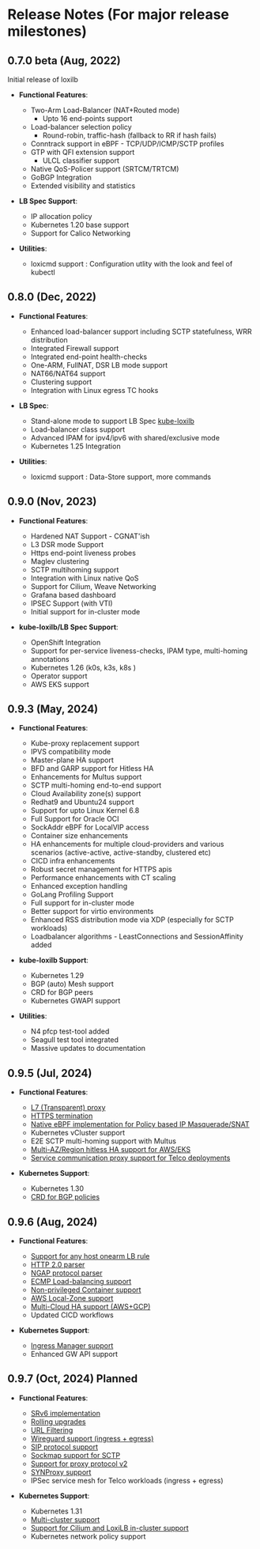 # Release Notes  (For major release milestones)   

## 0.7.0 beta (Aug, 2022)

Initial release of loxilb     

- **Functional Features**:    
    - Two-Arm Load-Balancer (NAT+Routed mode)     
        - Upto 16 end-points support    
    - Load-balancer selection policy    
        -  Round-robin, traffic-hash (fallback to RR if hash fails)    
    - Conntrack support in eBPF - TCP/UDP/ICMP/SCTP profiles    
    - GTP with QFI extension support    
        - ULCL classifier support    
    - Native QoS-Policer support (SRTCM/TRTCM)    
    - GoBGP Integration          
    - Extended visibility and statistics     

- **LB Spec Support**:     
    - IP allocation policy    
    - Kubernetes 1.20 base support
    - Support for Calico Networking    
 
- **Utilities**:     
    - loxicmd support : Configuration utlity with the look and feel of kubectl    

## 0.8.0 (Dec, 2022)      

- **Functional Features**:    
    - Enhanced load-balancer support including SCTP statefulness, WRR distribution    
    - Integrated Firewall support    
    - Integrated end-point health-checks    
    - One-ARM, FullNAT, DSR LB mode support    
    - NAT66/NAT64 support    
    - Clustering support      
    - Integration with Linux egress TC hooks    
  
- **LB Spec**:    
    - Stand-alone mode to support LB Spec [kube-loxilb](https://github.com/loxilb-io/kube-loxilb)    
    - Load-balancer class support    
    - Advanced IPAM for ipv4/ipv6 with shared/exclusive mode    
    - Kubernetes 1.25 Integration     

- **Utilities**:  
    - loxicmd support : Data-Store support, more commands

## 0.9.0 (Nov, 2023)     

- **Functional Features**:  
    - Hardened NAT Support - CGNAT'ish   
    - L3 DSR mode Support   
    - Https end-point liveness probes   
    - Maglev clustering   
    - SCTP multihoming support   
    - Integration with Linux native QoS   
    - Support for Cilium, Weave Networking   
    - Grafana based dashboard   
    - IPSEC Support (with VTI)
    - Initial support for in-cluster mode    

- **kube-loxilb/LB Spec Support**: 
    - OpenShift Integration    
    - Support for per-service liveness-checks, IPAM type, multi-homing annotations   
    - Kubernetes 1.26 (k0s, k3s, k8s )   
    - Operator support   
    - AWS EKS support
 
## 0.9.3 (May, 2024)   

- **Functional Features**:
    - Kube-proxy replacement support    
    - IPVS compatibility mode    
    - Master-plane HA support   
    - BFD and GARP support for Hitless HA    
    - Enhancements for Multus support    
    - SCTP multi-homing end-to-end support    
    - Cloud Availability zone(s) support    
    - Redhat9 and Ubuntu24 support   
    - Support for upto Linux Kernel 6.8    
    - Full Support for Oracle OCI      
    - SockAddr eBPF for LocalVIP access   
    - Container size enhancements   
    - HA enhancements for multiple cloud-providers and various scenarios (active-active, active-standby, clustered etc)     
    - CICD infra enhancements   
    - Robust secret management for HTTPS apis   
    - Performance enhancements with CT scaling   
    - Enhanced exception handling
    - GoLang Profiling Support
    - Full support for in-cluster mode
    - Better support for virtio environments    
    - Enhanced RSS distribution mode via XDP (especially for SCTP workloads)   
    - Loadbalancer algorithms - LeastConnections and SessionAffinity added    

- **kube-loxilb Support**: 
    - Kubernetes 1.29   
    - BGP (auto) Mesh support    
    - CRD for BGP peers    
    - Kubernetes GWAPI support   
 
- **Utilities**:  
    - N4 pfcp test-tool added   
    - Seagull test tool integrated   
    - Massive updates to documentation    
      
## 0.9.5 (Jul, 2024)   

- **Functional Features**:
    - [L7 (Transparent) proxy](https://github.com/loxilb-io/loxilb/issues/48)
    - [HTTPS termination](https://github.com/loxilb-io/loxilb/issues/726)  
    - [Native eBPF implementation for Policy based IP Masquerade/SNAT](https://github.com/loxilb-io/loxilb/issues/718)      
    - Kubernetes vCluster support   
    - E2E SCTP multi-homing support with Multus   
    - [Multi-AZ/Region hitless HA support for AWS/EKS](https://github.com/loxilb-io/loxilb/issues/681)   
    - [Service communication proxy support for Telco deployments](https://dev.to/nikhilmalik/5g-service-communication-proxy-with-loxilb-4242)      

- **Kubernetes Support**: 
    - Kubernetes 1.30   
    - [CRD for BGP policies](https://github.com/loxilb-io/loxilbdocs/blob/main/docs/k8s_bgp_policy_crd.md)        
 
## 0.9.6 (Aug, 2024)   

- **Functional Features**:
    - [Support for any host onearm LB rule](https://github.com/loxilb-io/loxilb/pull/694)        
    - [HTTP 2.0 parser](https://github.com/loxilb-io/loxilb/issues/48)     
    - [NGAP protocol parser](https://www.loxilb.io/post/ngap-load-balancing-with-loxilb)       
    - [ECMP Load-balancing support](https://github.com/loxilb-io/loxilb/issues/730)       
    - [Non-privileged Container support](https://github.com/loxilb-io/loxilb/discussions/654)
    - [AWS Local-Zone support](https://github.com/loxilb-io/loxilbdocs/blob/main/docs/eks-external.md#restricting-loxilb-service-for-a-local-zone-node-group)    
    - [Multi-Cloud HA support (AWS+GCP)](https://github.com/loxilb-io/loxilb/issues/697)   
    - Updated CICD workflows     
 
- **Kubernetes Support**: 
    - [Ingress Manager support](https://github.com/loxilb-io/loxilbdocs/blob/main/docs/loxilb-ingress.md)       
    - Enhanced GW API support   

## 0.9.7 (Oct, 2024)   Planned
- **Functional Features**:
    - [SRv6 implementation](https://github.com/loxilb-io/loxilb/issues/14)         
    - [Rolling upgrades](https://github.com/loxilb-io/loxilb/issues/312)        
    - [URL Filtering](https://github.com/loxilb-io/loxilb/issues/133)            
    - [Wireguard support (ingress + egress)](https://github.com/loxilb-io/loxilb/issues/67)        
    - [SIP protocol support](https://github.com/loxilb-io/loxilb-ebpf/issues/45)       
    - [Sockmap support for SCTP](https://github.com/loxilb-io/loxilb/issues/750)     
    - [Support for proxy protocol v2](https://github.com/loxilb-io/loxilb/issues/675)    
    - [SYNProxy support](https://github.com/loxilb-io/loxilb/issues/670)    
    - IPSec service mesh for Telco workloads  (ingress + egress)     

- **Kubernetes Support**: 
    - Kubernetes 1.31   
    - [Multi-cluster support](https://github.com/loxilb-io/loxilb/issues/371)    
    - [Support for Cilium and LoxiLB in-cluster support](https://github.com/loxilb-io/kube-loxilb/issues/158)    
    - Kubernetes network policy support    
